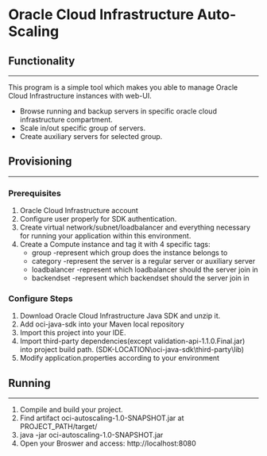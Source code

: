 # Oracle Cloud Infrastructure Auto-Scaling 

## Functionality
---
This program is a simple tool which makes you able to manage Oracle Cloud Infrastructure instances with web-UI.
- Browse running and backup servers in specific oracle cloud infrastructure compartment.
- Scale in/out specific group of servers.
- Create auxiliary servers for selected group.

## Provisioning
---
### Prerequisites
1. Oracle Cloud Infrastructure account
1. Configure user properly for SDK authentication. 
1. Create virtual network/subnet/loadbalancer and everything necessary for running your application within this environment.
1. Create a Compute instance and tag it with 4 specific tags:
    - group -represent which group does the instance belongs to
    - category -represent the server is a regular server or auxiliary server
    - loadbalancer -represent which loadbalancer should the server join in
    - backendset -represent which backendset should the server join in
### Configure Steps
1. Download Oracle Cloud Infrastructure Java SDK and unzip it.
1. Add oci-java-sdk into your Maven local repository
1. Import this project into your IDE.
1. Import third-party dependencies(except validation-api-1.1.0.Final.jar) into project build path. (SDK-LOCATION\oci-java-sdk\third-party\lib)
1. Modify application.properties according to your environment

## Running
---
1. Compile and build your project.
1. Find artifact oci-autoscaling-1.0-SNAPSHOT.jar at PROJECT_PATH/target/ 
1. java -jar oci-autoscaling-1.0-SNAPSHOT.jar
1. Open your Broswer and access: http://localhost:8080